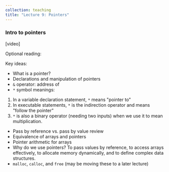 ```yaml
---
collection: teaching
title: "Lecture 9: Pointers"
---
```


### Intro to pointers
[video]

Optional reading:

Key ideas:
* What is a pointer?
* Declarations and manipulation of pointers
* `&` operator: address of
* `*` symbol meanings:
1. In a variable declaration statement, `*` means "pointer to"
2. In executable statements, `*` is the indirection operator and means "follow
   the pointer"
3. `*` is also a binary operator (needing two inputs) when we use it to mean
   multiplication.
* Pass by reference vs. pass by value review
* Equivalence of arrays and pointers
* Pointer arithmetic for arrays
* Why do we use pointers? To pass values by reference, to access arrays
	effectively, to allocate memory dynamically, and to define complex data
	structures.
* `malloc`, `calloc`, and `free` (may be moving these to a later lecture)
